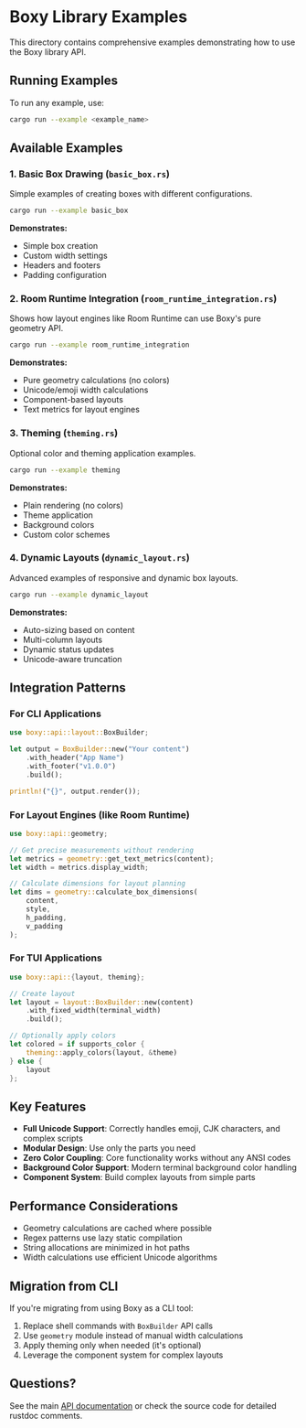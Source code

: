 # Boxy Library Examples

This directory contains comprehensive examples demonstrating how to use the Boxy library API.

## Running Examples

To run any example, use:

```bash
cargo run --example <example_name>
```

## Available Examples

### 1. Basic Box Drawing (`basic_box.rs`)

Simple examples of creating boxes with different configurations.

```bash
cargo run --example basic_box
```

**Demonstrates:**
- Simple box creation
- Custom width settings
- Headers and footers
- Padding configuration

### 2. Room Runtime Integration (`room_runtime_integration.rs`)

Shows how layout engines like Room Runtime can use Boxy's pure geometry API.

```bash
cargo run --example room_runtime_integration
```

**Demonstrates:**
- Pure geometry calculations (no colors)
- Unicode/emoji width calculations
- Component-based layouts
- Text metrics for layout engines

### 3. Theming (`theming.rs`)

Optional color and theming application examples.

```bash
cargo run --example theming
```

**Demonstrates:**
- Plain rendering (no colors)
- Theme application
- Background colors
- Custom color schemes

### 4. Dynamic Layouts (`dynamic_layout.rs`)

Advanced examples of responsive and dynamic box layouts.

```bash
cargo run --example dynamic_layout
```

**Demonstrates:**
- Auto-sizing based on content
- Multi-column layouts
- Dynamic status updates
- Unicode-aware truncation

## Integration Patterns

### For CLI Applications

```rust
use boxy::api::layout::BoxBuilder;

let output = BoxBuilder::new("Your content")
    .with_header("App Name")
    .with_footer("v1.0.0")
    .build();

println!("{}", output.render());
```

### For Layout Engines (like Room Runtime)

```rust
use boxy::api::geometry;

// Get precise measurements without rendering
let metrics = geometry::get_text_metrics(content);
let width = metrics.display_width;

// Calculate dimensions for layout planning
let dims = geometry::calculate_box_dimensions(
    content,
    style,
    h_padding,
    v_padding
);
```

### For TUI Applications

```rust
use boxy::api::{layout, theming};

// Create layout
let layout = layout::BoxBuilder::new(content)
    .with_fixed_width(terminal_width)
    .build();

// Optionally apply colors
let colored = if supports_color {
    theming::apply_colors(layout, &theme)
} else {
    layout
};
```

## Key Features

- **Full Unicode Support**: Correctly handles emoji, CJK characters, and complex scripts
- **Modular Design**: Use only the parts you need
- **Zero Color Coupling**: Core functionality works without any ANSI codes
- **Background Color Support**: Modern terminal background color handling
- **Component System**: Build complex layouts from simple parts

## Performance Considerations

- Geometry calculations are cached where possible
- Regex patterns use lazy static compilation
- String allocations are minimized in hot paths
- Width calculations use efficient Unicode algorithms

## Migration from CLI

If you're migrating from using Boxy as a CLI tool:

1. Replace shell commands with `BoxBuilder` API calls
2. Use `geometry` module instead of manual width calculations
3. Apply theming only when needed (it's optional)
4. Leverage the component system for complex layouts

## Questions?

See the main [API documentation](../API_README.md) or check the source code for detailed rustdoc comments.